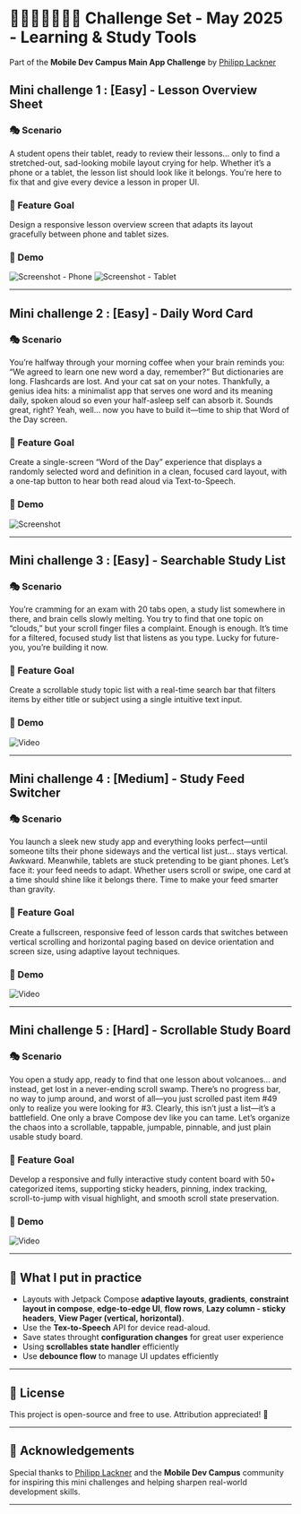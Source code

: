 # 👩🏻‍💻📓✍🏻💡 Challenge Set - May 2025 - Learning & Study Tools

Part of the **Mobile Dev Campus Main App Challenge** by [Philipp Lackner](https://pl-coding.com/campus)

## Mini challenge 1 : [Easy] - Lesson Overview Sheet
### 🎭 Scenario
A student opens their tablet, ready to review their lessons… only to find a stretched-out, sad-looking mobile layout crying for help. Whether it’s a phone or a tablet, the lesson list should look like it belongs. You’re here to fix that and give every device a lesson in proper UI.
### 🎯 Feature Goal
Design a responsive lesson overview screen that adapts its layout gracefully between phone and tablet sizes.
### 🎥 Demo
![Screenshot - Phone](assets/mini_challenge_may_1_1.png)
![Screenshot - Tablet](assets/mini_challenge_may_1_2.png)

---

## Mini challenge 2 : [Easy] - Daily Word Card
### 🎭 Scenario
You’re halfway through your morning coffee when your brain reminds you: “We agreed to learn one new word a day, remember?” But dictionaries are long. Flashcards are lost. And your cat sat on your notes. Thankfully, a genius idea hits: a minimalist app that serves one word and its meaning daily, spoken aloud so even your half-asleep self can absorb it. Sounds great, right?
Yeah, well… now you have to build it—time to ship that Word of the Day screen.
### 🎯 Feature Goal
Create a single-screen “Word of the Day” experience that displays a randomly selected word and definition in a clean, focused card layout, with a one-tap button to hear both read aloud via Text-to-Speech.
### 🎥 Demo
![Screenshot](assets/mini_challenge_may_2_1.png)

---

## Mini challenge 3 : [Easy] - Searchable Study List
### 🎭 Scenario
You’re cramming for an exam with 20 tabs open, a study list somewhere in there, and brain cells slowly melting. You try to find that one topic on “clouds,” but your scroll finger files a complaint. Enough is enough. It’s time for a filtered, focused study list that listens as you type. Lucky for future-you, you’re building it now.
### 🎯 Feature Goal
Create a scrollable study topic list with a real-time search bar that filters items by either title or subject using a single intuitive text input.
### 🎥 Demo
![Video](assets/mini_challenge_may_3_1.gif)

---

## Mini challenge 4 : [Medium] - Study Feed Switcher
### 🎭 Scenario
You launch a sleek new study app and everything looks perfect—until someone tilts their phone sideways and the vertical list just… stays vertical. Awkward. Meanwhile, tablets are stuck pretending to be giant phones. Let’s face it: your feed needs to adapt. Whether users scroll or swipe, one card at a time should shine like it belongs there.
Time to make your feed smarter than gravity.
### 🎯 Feature Goal
Create a fullscreen, responsive feed of lesson cards that switches between vertical scrolling and horizontal paging based on device orientation and screen size, using adaptive layout techniques.
### 🎥 Demo
![Video](assets/mini_challenge_may_4_1.gif)

---

## Mini challenge 5 : [Hard] - Scrollable Study Board
### 🎭 Scenario
You open a study app, ready to find that one lesson about volcanoes… and instead, get lost in a never-ending scroll swamp. There’s no progress bar, no way to jump around, and worst of all—you just scrolled past item #49 only to realize you were looking for #3. Clearly, this isn’t just a list—it’s a battlefield. One only a brave Compose dev like you can tame. Let’s organize the chaos into a scrollable, tappable, jumpable, pinnable, and just plain usable study board.
### 🎯 Feature Goal
Develop a responsive and fully interactive study content board with 50+ categorized items, supporting sticky headers, pinning, index tracking, scroll-to-jump with visual highlight, and smooth scroll state preservation.
### 🎥 Demo
![Video](assets/mini_challenge_may_5_1.gif)

---

## 🧠 What I put in practice

- Layouts with Jetpack Compose  **adaptive layouts**, **gradients**, **constraint layout in compose**, **edge-to-edge UI**, **flow rows**, **Lazy column - sticky headers**, **View Pager (vertical, horizontal)**.
- Use the **Tex-to-Speech** API for device read-aloud.
- Save states throught **configuration changes** for great user experience
- Using **scrollables state handler** efficiently
- Use **debounce flow** to manage UI updates efficiently

---

## 📜 License

This project is open-source and free to use. Attribution appreciated! 🙌

---

## 🤝 Acknowledgements

Special thanks to [Philipp Lackner](https://pl-coding.com/campus) and the **Mobile Dev Campus** community for inspiring this mini challenges and helping sharpen real-world development skills.

---
